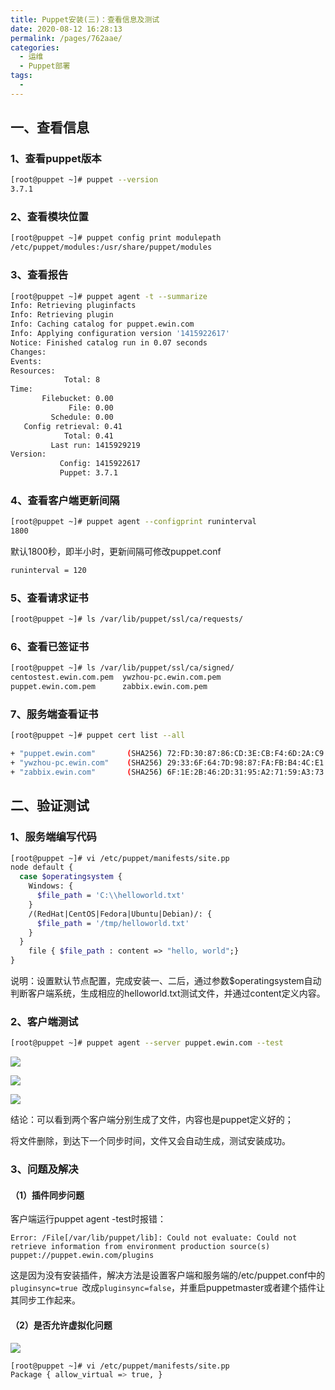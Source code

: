 ```yaml
---
title: Puppet安装(三)：查看信息及测试
date: 2020-08-12 16:28:13
permalink: /pages/762aae/
categories: 
  - 运维
  - Puppet部署
tags: 
  - 
---
```

## 一、查看信息

### 1、查看puppet版本

```bash
[root@puppet ~]# puppet --version
3.7.1
```



### 2、查看模块位置

```bash
[root@puppet ~]# puppet config print modulepath
/etc/puppet/modules:/usr/share/puppet/modules
```



### 3、查看报告

```bash
[root@puppet ~]# puppet agent -t --summarize
Info: Retrieving pluginfacts
Info: Retrieving plugin
Info: Caching catalog for puppet.ewin.com
Info: Applying configuration version '1415922617'
Notice: Finished catalog run in 0.07 seconds
Changes:
Events:
Resources:
            Total: 8
Time:
       Filebucket: 0.00
             File: 0.00
         Schedule: 0.00
   Config retrieval: 0.41
            Total: 0.41
         Last run: 1415929219
Version:
           Config: 1415922617
           Puppet: 3.7.1
```



### 4、查看客户端更新间隔

```bash
[root@puppet ~]# puppet agent --configprint runinterval
1800
```


  默认1800秒，即半小时，更新间隔可修改puppet.conf

```bash
runinterval = 120
```



### 5、查看请求证书

```bash
[root@puppet ~]# ls /var/lib/puppet/ssl/ca/requests/
```



### 6、查看已签证书

```bash
[root@puppet ~]# ls /var/lib/puppet/ssl/ca/signed/
centostest.ewin.com.pem  ywzhou-pc.ewin.com.pem
puppet.ewin.com.pem      zabbix.ewin.com.pem
```



### 7、服务端查看证书

```bash
[root@puppet ~]# puppet cert list --all

+ "puppet.ewin.com"       (SHA256) 72:FD:30:87:86:CD:3E:CB:F4:6D:2A:C9:22:95:15:9B:48:C6:82:94:76:47:E0:08:57:A9:89:35:40:64:CB:F2 (alt names: "DNS:puppet", "DNS:puppet.ewin.com")
+ "ywzhou-pc.ewin.com"    (SHA256) 29:33:6F:64:7D:98:87:FA:FB:B4:4C:E1:0B:BE:89:AB:F0:3A:3A:DA:29:11:C8:87:83:6C:4E:87:91:0E:F8:9E
+ "zabbix.ewin.com"       (SHA256) 6F:1E:2B:46:2D:31:95:A2:71:59:A3:73:C4:A7:53:4B:29:91:72:65:4A:0D:32:A7:F1:6A:86:B6:D1:4A:FF:2D
```



## 二、验证测试

### 1、服务端编写代码

```bash
[root@puppet ~]# vi /etc/puppet/manifests/site.pp
node default { 
  case $operatingsystem {
    Windows: {
      $file_path = 'C:\\helloworld.txt'
    }
    /(RedHat|CentOS|Fedora|Ubuntu|Debian)/: {
      $file_path = '/tmp/helloworld.txt'
    }
  }
    file { $file_path : content => "hello, world";}
}
```

说明：设置默认节点配置，完成安装一、二后，通过参数$operatingsystem自动判断客户端系统，生成相应的helloworld.txt测试文件，并通过content定义内容。

### 2、客户端测试

```bash
[root@puppet ~]# puppet agent --server puppet.ewin.com --test
```


![](https://s3.51cto.com/wyfs02/M00/53/25/wKioL1RlXZLTFznIAADJlADdRWY835.jpg)



![](https://s3.51cto.com/wyfs02/M00/53/27/wKiom1RlXSODAuXBAAAjZkeNLoA307.jpg)



![](https://s3.51cto.com/wyfs02/M02/53/27/wKiom1RlXSOR0lYxAAENVmXCly8882.jpg)

结论：可以看到两个客户端分别生成了文件，内容也是puppet定义好的；

将文件删除，到达下一个同步时间，文件又会自动生成，测试安装成功。

### 3、问题及解决

#### （1）插件同步问题

客户端运行puppet agent -test时报错：

```
Error: /File[/var/lib/puppet/lib]: Could not evaluate: Could not retrieve information from environment production source(s) puppet://puppet.ewin.com/plugins
```


​    这是因为没有安装插件，解决方法是设置客户端和服务端的/etc/puppet.conf中的`pluginsync=true `改成`pluginsync=false`，并重启puppetmaster或者建个插件让其同步工作起来。

#### （2）是否允许虚拟化问题

![](https://s3.51cto.com/wyfs02/M01/53/7D/wKioL1RpWDLg0xKUAADxkLvYmAc713.jpg)

```bash
[root@puppet ~]# vi /etc/puppet/manifests/site.pp
Package { allow_virtual => true, }
```


